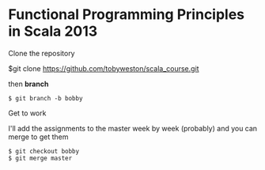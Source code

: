 # Functional Programming Principles in Scala 2013

Clone the repository

   $git clone https://github.com/tobyweston/scala_course.git

then **branch**

	$ git branch -b bobby
	
Get to work


I'll add the assignments to the master week by week (probably) and you can merge to get them

	$ git checkout bobby
	$ git merge master